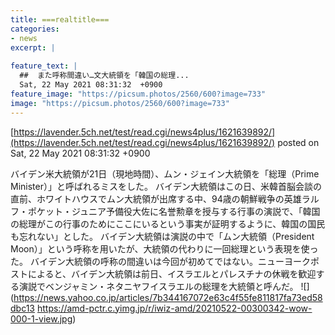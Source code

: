```yaml
---
title: ===realtitle===
categories:
- news
excerpt: |
  
feature_text: |
  ##  また呼称間違い…文大統領を「韓国の総理...
  Sat, 22 May 2021 08:31:32  +0900
feature_image: "https://picsum.photos/2560/600?image=733"
image: "https://picsum.photos/2560/600?image=733"
---
```


[https://lavender.5ch.net/test/read.cgi/news4plus/1621639892/](https://lavender.5ch.net/test/read.cgi/news4plus/1621639892/)
posted on Sat, 22 May 2021 08:31:32  +0900

<!--more-->

バイデン米大統領が21日（現地時間）、ムン・ジェイン大統領を「総理（Prime Minister）」と呼ばれるミスをした。 バイデン大統領はこの日、米韓首脳会談の直前、ホワイトハウスでムン大統領が出席する中、94歳の朝鮮戦争の英雄ラルフ・ポケット・ジュニア予備役大佐に名誉勲章を授与する行事の演説で、「韓国の総理がこの行事のためにここにいるという事実が証明するように、韓国の国民も忘れない」とした。 バイデン大統領は演説の中で「ムン大統領（President Moon）」という呼称を用いたが、大統領の代わりに一回総理という表現を使った。 バイデン大統領の呼称の間違いは今回が初めてではない。ニューヨークポストによると、バイデン大統領は前日、イスラエルとパレスチナの休戦を歓迎する演説でベンジャミン・ネタニヤフイスラエルの総理を大統領と呼んだ。 ![](https://news.yahoo.co.jp/articles/7b344167072e63c4f55fe811817fa73ed58dbc13 https://amd-pctr.c.yimg.jp/r/iwiz-amd/20210522-00300342-wow-000-1-view.jpg)
